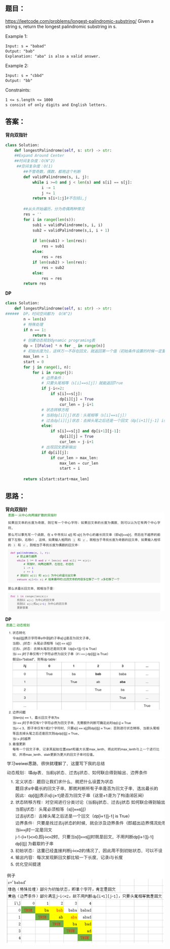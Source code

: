 ## 题目：
https://leetcode.com/problems/longest-palindromic-substring/
Given a string s, return the longest palindromic substring in s.

Example 1:
```
Input: s = "babad"
Output: "bab"
Explanation: "aba" is also a valid answer.
```
Example 2:
```
Input: s = "cbbd"
Output: "bb"
``` 

Constraints:
```
1 <= s.length <= 1000
s consist of only digits and English letters.
```



## 答案：
**背向双指针**
```python
class Solution:
    def longestPalindrome(self, s: str) -> str:
    ##Expand Around Center  
    ##时间复杂度：O(N^2)
     ##空间复杂度：O(1) 
        ##不管奇数，偶数，都用这个判断
        def validPalindrome(s, i, j):
            while i >=0 and j < len(s) and s[i] == s[j]:
                i -= 1
                j += 1
            return s[i+1:j]#不包括i,j
        
        ##从头开始遍历，分为奇偶两种情况
        res = ''
        for i in range(len(s)):
            sub1 = validPalindrome(s, i, i)
            sub2 = validPalindrome(s,i, i + 1)
        
            if len(sub1) > len(res):
                res = sub1
            else:
                res = res
            if len(sub2) > len(res):
                res = sub2
            else:
                res = res
        return res
```
**DP**
```python
class Solution:
    def longestPalindrome(self, s: str) -> str:
######  DP。时间空间都为  O(N^2) 
        n = len(s)
        # 特殊处理
        if n == 1:
            return s
        # 创建动态规划dynamic programing表
        dp = [[False] * n for _ in range(n)]
        # 初始长度为1，这样万一不存在回文，就返回第一个值（初始条件设置的时候一定要考虑输出）
        max_len = 1
        start = 0
        for j in range(1, n):
            for i in range(j):
                # 边界条件：
                # 只要头尾相等（s[i]==s[j]）就能返回True
                if j-i<=2:
                    if s[i]==s[j]:
                        dp[i][j] = True
                        cur_len = j-i+1
                # 状态转移方程 
                # 当前dp[i][j]状态：头尾相等（s[i]==s[j]）
                # 过去dp[i][j]状态：去掉头尾之后还是一个回文（dp[i+1][j-1] is True）
                else:
                    if s[i]==s[j] and dp[i+1][j-1]:
                        dp[i][j] = True
                        cur_len = j-i+1
                # 出现回文更新输出
                if dp[i][j]:
                    if cur_len > max_len:
                        max_len = cur_len
                        start = i

        return s[start:start+max_len]
```

## 思路：
**背向双指针**
![a](https://github.com/SSRRBB/Leetcode/blob/main/Images/420.png)

**DP**
![a](https://github.com/SSRRBB/Leetcode/blob/main/Images/421.png)
![a](https://github.com/SSRRBB/Leetcode/blob/main/Images/422.png)
